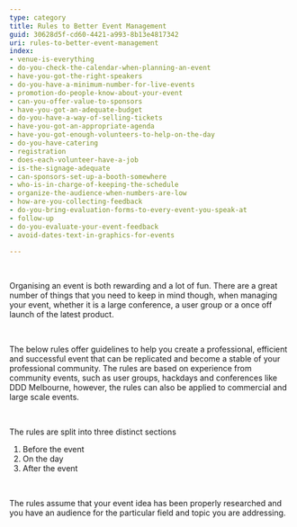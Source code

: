 ```yaml
---
type: category
title: Rules to Better Event Management
guid: 30628d5f-cd60-4421-a993-8b13e4817342
uri: rules-to-better-event-management
index:
- venue-is-everything
- do-you-check-the-calendar-when-planning-an-event
- have-you-got-the-right-speakers
- do-you-have-a-minimum-number-for-live-events
- promotion-do-people-know-about-your-event
- can-you-offer-value-to-sponsors
- have-you-got-an-adequate-budget
- do-you-have-a-way-of-selling-tickets
- have-you-got-an-appropriate-agenda
- have-you-got-enough-volunteers-to-help-on-the-day
- do-you-have-catering
- registration
- does-each-volunteer-have-a-job
- is-the-signage-adequate
- can-sponsors-set-up-a-booth-somewhere
- who-is-in-charge-of-keeping-the-schedule
- organize-the-audience-when-numbers-are-low
- how-are-you-collecting-feedback
- do-you-bring-evaluation-forms-to-every-event-you-speak-at
- follow-up
- do-you-evaluate-your-event-feedback
- avoid-dates-text-in-graphics-for-events

---
```


<p>​</p><p>Organising an event is both rewarding and a lot of fun. There are a great number of things that you need to keep in mind though, when managing your event, whether it is a large conference, a user group or a once off launch of the latest product.</p><p>&#160;</p><p>The below rules offer guidelines to help you create a professional, efficient and successful event that can be replicated and become a stable of your professional community. The rules are based on experience from community events, such as user groups, hackdays and conferences like DDD Melbourne, however, the rules can also be applied to commercial and large scale events.</p><p>&#160;</p><p>The rules are split into three distinct sections</p><ol><li>Before the event </li><li>On the day</li><li>After the event</li></ol><p>&#160;</p><p>The rules assume that your event idea has been properly researched and you have an audience for the particular field and topic you are addressing.​</p>

